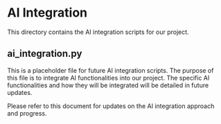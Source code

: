 # AI Integration

This directory contains the AI integration scripts for our project.

## ai_integration.py

This is a placeholder file for future AI integration scripts. The purpose of this file is to integrate AI functionalities into our project. The specific AI functionalities and how they will be integrated will be detailed in future updates.

Please refer to this document for updates on the AI integration approach and progress.